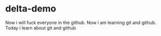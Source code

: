 # delta-demo
Now i will fuck everyone in the github.
Now i am learning git and github.
Today i learn about git and github
